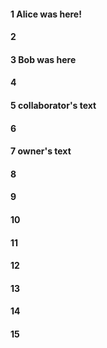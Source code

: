 #### 1 Alice was here!
#### 2
#### 3 Bob was here
#### 4
#### 5 collaborator's text
#### 6
#### 7 owner's text
#### 8
#### 9
#### 10
#### 11
#### 12
#### 13
#### 14
#### 15